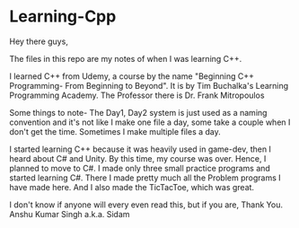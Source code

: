 # Learning-Cpp
Hey there guys,

The files in this repo are my notes of when I was learning C++.

I learned C++ from Udemy, a course by the name "Beginning C++ Programming- From Beginning to Beyond".
It is by Tim Buchalka's Learning Programming Academy.
The Professor there is Dr. Frank Mitropoulos

Some things to note-
The Day1, Day2 system is just used as a naming convention and it's not like I make one file a day, some take a couple when I don't get
the time. Sometimes I make multiple files a day.

I started learning C++ because it was heavily used in game-dev, then I heard about C# and Unity. By this time, my course was over. Hence,
I planned to move to C#. I made only three small practice programs and started learning C#. There I made pretty much all the Problem 
programs I have made here. And I also made the TicTacToe, which was great.

I don't know if anyone will every even read this, but if you are, Thank You.
Anshu Kumar Singh a.k.a. Sidam
